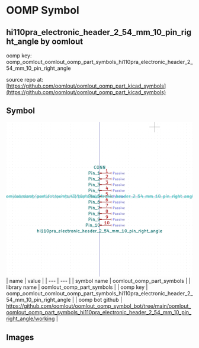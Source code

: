 # OOMP Symbol  
## hi110pra_electronic_header_2_54_mm_10_pin_right_angle  by oomlout  
  
oomp key: oomp_oomlout_oomlout_oomp_part_symbols_hi110pra_electronic_header_2_54_mm_10_pin_right_angle  
  
source repo at: [https://github.com/oomlout/oomlout_oomp_part_kicad_symbols](https://github.com/oomlout/oomlout_oomp_part_kicad_symbols)  
## Symbol  
  
[![working.png](working_600.png)](working.png)  
| name | value | 
| --- | --- | 
| symbol name | oomlout_oomp_part_symbols | 
| library name | oomlout_oomp_part_symbols | 
| oomp key | oomp_oomlout_oomlout_oomp_part_symbols_hi110pra_electronic_header_2_54_mm_10_pin_right_angle | 
| oomp bot github | https://github.com/oomlout/oomlout_oomp_symbol_bot/tree/main/oomlout_oomlout_oomp_part_symbols_hi110pra_electronic_header_2_54_mm_10_pin_right_angle/working | 
## Images  
